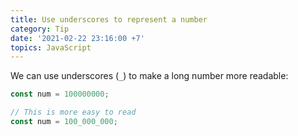 ```yaml
---
title: Use underscores to represent a number
category: Tip
date: '2021-02-22 23:16:00 +7'
topics: JavaScript
---
```


We can use underscores (`_`) to make a long number more readable:

```js
const num = 100000000;

// This is more easy to read
const num = 100_000_000;
```
